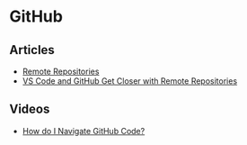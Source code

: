 # GitHub

## Articles
- [Remote Repositories](https://code.visualstudio.com/blogs/2021/06/10/remote-repositories)
- [VS Code and GitHub Get Closer with Remote Repositories](https://medium.com/young-coder/remote-repositories-a-better-experience-for-github-in-vs-code-9edcc7d20a41)
## Videos
- [How do I Navigate GitHub Code?](https://www.youtube.com/watch?v=V1yvdQszBDM)